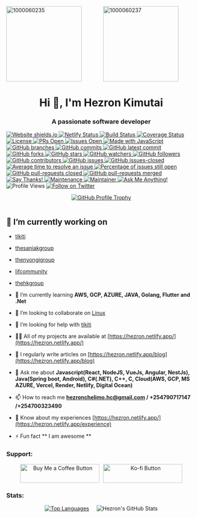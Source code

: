 
<div style="display: flex; flex-wrap: wrap; gap: 10px; justify-content: space-around;">
  <img src="https://github.com/user-attachments/assets/a0bb99f7-cb84-45f6-90a0-51ad68c0036e" alt="1000060235" style="flex: 1; height: 200px; object-fit: cover; max-width: 100%;"/>
  <img src="https://github.com/user-attachments/assets/a2211ae1-5856-4f46-82f1-3f8479a9dcdc" alt="1000060237" style="flex: 1; height: 200px; object-fit: cover; max-width: 100%;"/>
</div>

<h1 align="center">Hi 👋, I'm Hezron Kimutai</h1>
<h3 align="center">A passionate software developer</h3>

<a href="https://hezron.netlify.app/" target="_blank">
  <img src="https://img.shields.io/website-up-down-green-red/http/shields.io.svg" alt="Website shields.io">
</a>
<a href="https://app.netlify.com/sites/hezron/deploys" target="_blank">
  <img src="https://api.netlify.com/api/v1/badges/026f20e3-f6df-4da2-a240-1575af64592a/deploy-status" alt="Netlify Status">
</a>
<a href="https://dl.circleci.com/status-badge/redirect/circleci/7y1oA14mKUSbssWzipspca/T2d1jPkJ6D3ZnYK9FkB6q4/tree/develop" target="_blank">
  <img src="https://dl.circleci.com/status-badge/img/circleci/7y1oA14mKUSbssWzipspca/T2d1jPkJ6D3ZnYK9FkB6q4/tree/develop.svg?style=svg&circle-token=CCIPRJ_TVZwCLJxa4dGWTcFdPBDZF_bd3dc5ffde5815e746f5e20fcc66c26f051074b6" alt="Build Status">
</a>
<a href="https://coveralls.io/github/hezronkimutai/hezronkimutai?branch=develop" target="_blank">
  <img src="https://coveralls.io/repos/github/hezronkimutai/hezronkimutai/badge.svg?branch=develop" alt="Coverage Status">
</a>
<a href="https://opensource.org/licenses/MIT" target="_blank">
  <img src="https://img.shields.io/badge/license-MIT-blue.svg" alt="License">
</a>
<a href="https://github.com/hezronkimutai/hezronkimutai/pulls" target="_blank">
  <img src="https://img.shields.io/github/issues-pr/hezronkimutai/hezronkimutai.svg" alt="PRs Open">
</a>
<a href="https://github.com/hezronkimutai/hezronkimutai/issues" target="_blank">
  <img src="https://img.shields.io/github/issues/hezronkimutai/hezronkimutai.svg" alt="Issues Open">
</a>
<a href="https://www.javascript.com" target="_blank">
  <img src="https://img.shields.io/badge/Made%20with-JavaScript-1f425f.svg" alt="Made with JavaScript">
</a>
<a href="https://github.com/hezronkimutai/hezronkimutai/" target="_blank">
  <img src="https://badgen.net/github/branches/hezronkimutai/hezronkimutai" alt="GitHub branches">
</a>
<a href="https://GitHub.com/hezronkimutai/hezronkimutai/commit/" target="_blank">
  <img src="https://badgen.net/github/commits/hezronkimutai/hezronkimutai" alt="GitHub commits">
</a>
<a href="https://GitHub.com/hezronkimutai/hezronkimutai/commit/" target="_blank">
  <img src="https://badgen.net/github/last-commit/hezronkimutai/hezronkimutai" alt="GitHub latest commit">
</a>
<a href="https://GitHub.com/hezronkimutai/hezronkimutai/network/" target="_blank">
  <img src="https://badgen.net/github/forks/hezronkimutai/hezronkimutai/" alt="GitHub forks">
</a>
<a href="https://GitHub.com/hezronkimutai/hezronkimutai/stargazers/" target="_blank">
  <img src="https://badgen.net/github/stars/hezronkimutai/hezronkimutai" alt="GitHub stars">
</a>
<a href="https://GitHub.com/hezronkimutai/hezronkimutai/watchers/" target="_blank">
  <img src="https://badgen.net/github/watchers/hezronkimutai/hezronkimutai/" alt="GitHub watchers">
</a>
<a href="https://github.com/hezronkimutai?tab=followers" target="_blank">
  <img src="https://img.shields.io/github/followers/hezronkimutai.svg?style=social&label=Follow&maxAge=2592000" alt="GitHub followers">
</a>
<a href="https://GitHub.com/hezronkimutai/hezronkimutai/graphs/contributors/" target="_blank">
  <img src="https://img.shields.io/github/contributors/hezronkimutai/hezronkimutai.svg" alt="GitHub contributors">
</a>
<a href="https://GitHub.com/hezronkimutai/hezronkimutai/issues/" target="_blank">
  <img src="https://badgen.net/github/issues/hezronkimutai/hezronkimutai/" alt="GitHub issues">
</a>
<a href="https://GitHub.com/hezronkimutai/hezronkimutai/issues?q=is%3Aissue+is%3Aclosed" target="_blank">
  <img src="https://img.shields.io/github/issues-closed/hezronkimutai/hezronkimutai.svg" alt="GitHub issues-closed">
</a>
<a href="http://isitmaintained.com/project/hezronkimutai/hezronkimutai" target="_blank">
  <img src="http://isitmaintained.com/badge/resolution/hezronkimutai/hezronkimutai.svg" alt="Average time to resolve an issue">
</a>
<a href="http://isitmaintained.com/project/hezronkimutai/hezronkimutai" target="_blank">
  <img src="http://isitmaintained.com/badge/open/hezronkimutai/hezronkimutai.svg" alt="Percentage of issues still open">
</a>
<a href="https://GitHub.com/hezronkimutai/hezronkimutai/pull/" target="_blank">
  <img src="https://img.shields.io/github/issues-pr-closed/hezronkimutai/hezronkimutai.svg" alt="GitHub pull-requests closed">
</a>
<a href="https://github.com/hezronkimutai/hezronkimutai/pulls?q=is%3Amerged" target="_blank">
  <img src="https://badgen.net/github/merged-prs/hezronkimutai/hezronkimutai" alt="GitHub pull-requests merged">
</a>
<a href="https://saythanks.io/to/hezronkimutai" target="_blank">
  <img src="https://img.shields.io/badge/Say%20Thanks-!-1EAEDB.svg" alt="Say Thanks!">
</a>
<a href="https://GitHub.com/hezronkimutai/hezronkimutai/graphs/commit-activity" target="_blank">
  <img src="https://img.shields.io/badge/Maintained%3F-yes-green.svg" alt="Maintenance">
</a>
<a href="https://hezron.netlify.app/" target="_blank">
  <img src="https://img.shields.io/badge/maintainer-hezronkimutai-blue" alt="Maintainer">
</a>
<a href="https://hezron.netlify.app/" target="_blank">
  <img src="https://img.shields.io/badge/Ask%20me-anything-1abc9c.svg" alt="Ask Me Anything!">
</a>
<img src="https://komarev.com/ghpvc/?username=hezronkimutai&label=Profile%20views&color=0e75b6&style=flat" alt="Profile Views" />
<a href="https://x.com/ArapNyongiot" target="_blank">
  <img src="https://img.shields.io/twitter/follow/ArapNyongiot?logo=twitter&style=for-the-badge" alt="Follow on Twitter" />
</a>

<div style="display: flex; flex-wrap: wrap; gap: 20px; justify-content: center; align-items: center; text-align: center;">

  <p>
    <a href="https://github.com/ryo-ma/github-profile-trophy" target="_blank">
      <img src="https://github-profile-trophy.vercel.app/?username=hezronkimutai" alt="GitHub Profile Trophy" />
    </a>
  </p>
</div>


## 🔭 I’m currently working on
- <a href="https://tikiti-theta.vercel.app/" target="_blank">tikiti</a>
- <a href="https://thesaniakgroup.vercel.app/" target="_blank">thesaniakgroup</a>
- <a href="https://thenyongigroup.vercel.app/" target="_blank">thenyongigroup</a>
- <a href="https://lifcommunity.vercel.app/" target="_blank">lifcommunity</a>
- <a href="https://thehkgroup.vercel.app/" target="_blank">thehkgroup</a>


  
- 🌱 I’m currently learning **AWS, GCP, AZURE, JAVA, Golang, Flutter and .Net**

- 👯 I’m looking to collaborate on [Linux](https://github.com/torvalds/linux)

- 🤝 I’m looking for help with [tikiti](https://tikiti-theta.vercel.app/)

- 👨‍💻 All of my projects are available at [https://hezron.netlify.app/](https://hezron.netlify.app/)

- 📝 I regularly write articles on [https://hezron.netlify.app/blog](https://hezron.netlify.app/blog)

- 💬 Ask me about **Javascript(React, NodeJS, VueJs, Angular, NestJs), Java(Spring boot, Android), C#(.NET), C++, C, Cloud(AWS, GCP, MS AZURE, Vercel, Render, Netlify, Digital Ocean)**

- 📫 How to reach me **hezronchelimo.hc@gmail.com / +254790717147 /+254700323490**

- 📄 Know about my experiences [https://hezron.netlify.app/](https://hezron.netlify.app/experience)

- ⚡ Fun fact ** I am awesome **

<h3 align="left">Support:</h3>
<div style="display: flex; flex-wrap: wrap; gap: 10px; justify-content: center; align-items: center; text-align: center;">
  <a href="https://buymeacoffee.com/hezronchel6">
    <img src="https://cdn.buymeacoffee.com/buttons/v2/default-yellow.png" height="50" width="210" alt="Buy Me a Coffee Button" />
  </a>
  <a href="https://ko-fi.com/hezronchelimo">
    <img src="https://cdn.ko-fi.com/cdn/kofi3.png?v=3" height="50" width="210" alt="Ko-fi Button" />
  </a>
</div>


<h3 align="left">Stats:</h3>

<div style="display: flex; flex-wrap: wrap; gap: 20px; justify-content: center; align-items: center; text-align: center;">
  <a href="https://github.com/hezronkimutai/github-readme-stats">
    <img src="https://github-readme-stats.vercel.app/api/top-langs/?username=hezronkimutai" alt="Top Languages" style="max-width: 100%; height: auto;" />
  </a>
  <img src="https://github-readme-stats.vercel.app/api?username=hezronkimutai&show_icons=true&locale=en" alt="Hezron's GitHub Stats" style="max-width: 100%; height: auto;" />
</div>


